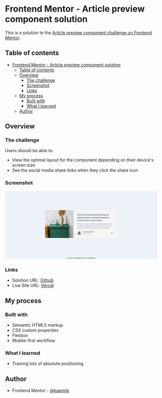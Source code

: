 # Frontend Mentor - Article preview component solution

This is a solution to the [Article preview component challenge on Frontend Mentor](https://www.frontendmentor.io/challenges/article-preview-component-dYBN_pYFT).

## Table of contents

- [Frontend Mentor - Article preview component solution](#frontend-mentor---article-preview-component-solution)
  - [Table of contents](#table-of-contents)
  - [Overview](#overview)
    - [The challenge](#the-challenge)
    - [Screenshot](#screenshot)
    - [Links](#links)
  - [My process](#my-process)
    - [Built with](#built-with)
    - [What I learned](#what-i-learned)
  - [Author](#author)

## Overview

### The challenge

Users should be able to:

- View the optimal layout for the component depending on their device's screen size
- See the social media share links when they click the share icon

### Screenshot

![](./images/screenshot.png)

### Links

- Solution URL: [Github](https://github.com/kaamiik/fm-Article-Preview-Component)
- Live Site URL: [Vercel](https://fm-article-preview-component-sepia.vercel.app/)

## My process

### Built with

- Semantic HTML5 markup
- CSS custom properties
- Flexbox
- Mobile-first workflow

### What I learned

- Training lots of absolute positioning

## Author

- Frontend Mentor - [@kaamiik](https://www.frontendmentor.io/profile/kaamiik)
